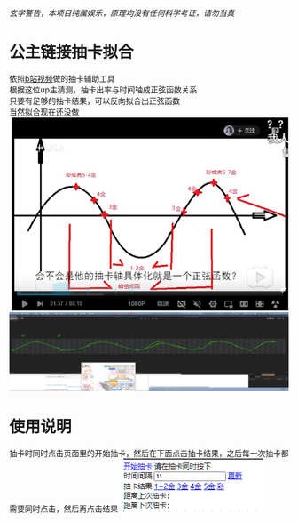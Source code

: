 *玄学警告，本项目纯属娱乐，原理均没有任何科学考证，请勿当真*
# 公主链接抽卡拟合
依照[b站视频](https://www.bilibili.com/video/BV14i4y147ie)做的抽卡辅助工具  
根据这位up主猜测，抽卡出率与时间轴成正弦函数关系  
只要有足够的抽卡结果，可以反向拟合出正弦函数  
当然拟合现在还没做
![](res/p2.png)  
![](res/p1.png)
# 使用说明
抽卡时同时点击页面里的开始抽卡，然后在下面点击抽卡结果，之后每一次抽卡都需要同时点击，然后再点击结果
![](res/p4.png)